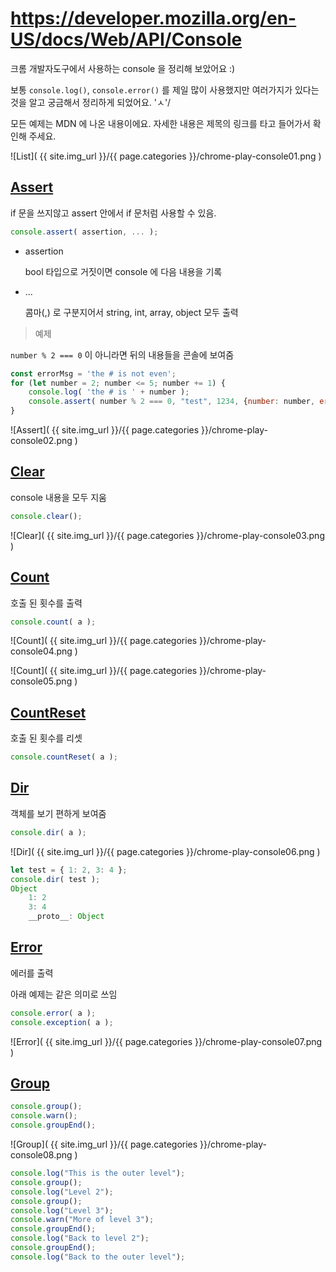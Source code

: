 

# https://developer.mozilla.org/en-US/docs/Web/API/Console

크롬 개발자도구에서 사용하는 console 을 정리해 보았어요 :)

보통 `console.log()`, `console.error()` 를 제일 많이 사용했지만 여러가지가 있다는 것을 알고 궁금해서 정리하게 되었어요. 'ㅅ'/

모든 예제는 MDN 에 나온 내용이에요. 자세한 내용은 제목의 링크를 타고 들어가서 확인해 주세요.

![List]( {{ site.img_url }}/{{ page.categories }}/chrome-play-console01.png )

## [Assert](https://developer.mozilla.org/en-US/docs/Web/API/Console/assert)

if 문을 쓰지않고 assert 안에서 if 문처럼 사용할 수 있음.

```javascript
console.assert( assertion, ... );
```

- assertion

    bool 타입으로 거짓이면 console 에 다음 내용을 기록

- ...

    콤마(,) 로 구분지어서 string, int, array, object 모두 출력

> 예제
 
`number % 2 === 0` 이 아니라면 뒤의 내용들을 콘솔에 보여줌

```javascript
const errorMsg = 'the # is not even';
for (let number = 2; number <= 5; number += 1) {
    console.log( 'the # is ' + number );
    console.assert( number % 2 === 0, "test", 1234, {number: number, errorMsg: errorMsg} );
}
```

![Assert]( {{ site.img_url }}/{{ page.categories }}/chrome-play-console02.png )

## [Clear](https://developer.mozilla.org/en-US/docs/Web/API/Console/clear)

console 내용을 모두 지움

```javascript
console.clear();
```

![Clear]( {{ site.img_url }}/{{ page.categories }}/chrome-play-console03.png )

## [Count](https://developer.mozilla.org/en-US/docs/Web/API/Console/count)

호출 된 횟수를 출력

```javascript
console.count( a );
```

![Count]( {{ site.img_url }}/{{ page.categories }}/chrome-play-console04.png )

![Count]( {{ site.img_url }}/{{ page.categories }}/chrome-play-console05.png )

## [CountReset](https://developer.mozilla.org/en-US/docs/Web/API/Console/countReset)

호출 된 횟수를 리셋

```javascript
console.countReset( a );
```

## [Dir](https://developer.mozilla.org/en-US/docs/Web/API/Console/dir)

객체를 보기 편하게 보여줌

```javascript
console.dir( a );
```

![Dir]( {{ site.img_url }}/{{ page.categories }}/chrome-play-console06.png )

```javascript
let test = { 1: 2, 3: 4 };
console.dir( test );
Object
    1: 2
    3: 4
    __proto__: Object
```

## [Error](https://developer.mozilla.org/en-US/docs/Web/API/Console/error)

에러를 출력

아래 예제는 같은 의미로 쓰임

```javascript
console.error( a );
console.exception( a );
```

![Error]( {{ site.img_url }}/{{ page.categories }}/chrome-play-console07.png )

## [Group](https://developer.mozilla.org/en-US/docs/Web/API/Console/group)

```javascript
console.group();
console.warn();
console.groupEnd();
```

![Group]( {{ site.img_url }}/{{ page.categories }}/chrome-play-console08.png )

```javascript
console.log("This is the outer level");
console.group();
console.log("Level 2");
console.group();
console.log("Level 3");
console.warn("More of level 3");
console.groupEnd();
console.log("Back to level 2");
console.groupEnd();
console.log("Back to the outer level");
```